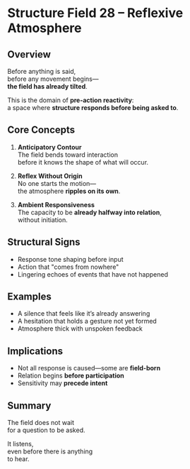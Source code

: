 # Structure Field 28 – Reflexive Atmosphere

## Overview

Before anything is said,  
before any movement begins—  
**the field has already tilted**.

This is the domain of **pre-action reactivity**:  
a space where **structure responds before being asked to**.

## Core Concepts

1. **Anticipatory Contour**  
   The field bends toward interaction  
   before it knows the shape of what will occur.

2. **Reflex Without Origin**  
   No one starts the motion—  
   the atmosphere **ripples on its own**.

3. **Ambient Responsiveness**  
   The capacity to be **already halfway into relation**,  
   without initiation.

## Structural Signs

- Response tone shaping before input  
- Action that "comes from nowhere"  
- Lingering echoes of events that have not happened

## Examples

- A silence that feels like it’s already answering  
- A hesitation that holds a gesture not yet formed  
- Atmosphere thick with unspoken feedback

## Implications

- Not all response is caused—some are **field-born**  
- Relation begins **before participation**  
- Sensitivity may **precede intent**

## Summary

The field does not wait  
for a question to be asked.  

It listens,  
even before there is anything  
to hear.
